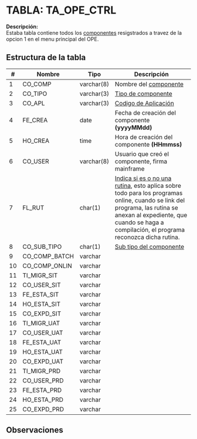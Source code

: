 # TABLA: TA_OPE_CTRL

**Descripción:**  
Estaba tabla contiene todos los <a href="index.html#/pages/components.md" target="_blank">componentes</a> resigstrados a travez de la opcion 1 en el menu principal del OPE.

## Estructura de la tabla
| #  | Nombre     | Tipo | Descripción |
|----|----------------|----------|------------|
| 1  | CO_COMP         | varchar(8)  |Nombre del <a href="index.html#/pages/components.md" target="_blank">componente</a>|
| 2  | CO_TIPO         | varchar(3)  |<a href="index.html#/pages/component_type.md" target="_blank">Tipo de componente</a>|
| 3  | CO_APL          | varchar(3)  |<a href="index.html#/pages/applications.md" target="_blank">Codigo de Aplicación</a>|
| 4  | FE_CREA         | date    |Fecha de creación del componente  **(yyyyMMdd)**|
| 5  | HO_CREA         | time    |Hora de creación del componente  **(HHmmss)**|
| 6  | CO_USER         | varchar(8)  |Usuario que creó el componente, firma mainframe|
| 7  | FL_RUT          | char(1)  |<a href="index.html#/pages/flag_rutine.md" target="_blank">Indica si es o no una rutina</a>, esto aplica sobre todo para los programas online, cuando se link del programa, las rutina se anexan al expediente, que cuando se haga a compilación, el programa reconozca dicha rutina.|
| 8  | CO_SUB_TIPO     | char(1)  |<a href="index.html#/pages/sub_type.md" target="_blank">Sub tipo del componente|</a> 
| 9  | CO_COMP_BATCH   | varchar  |            |
| 10 | CO_COMP_ONLIN   | varchar  |            |
| 11 | TI_MIGR_SIT     | varchar  |            |
| 12 | CO_USER_SIT     | varchar  |            |
| 13 | FE_ESTA_SIT     | varchar  |            |
| 14 | HO_ESTA_SIT     | varchar  |            |
| 15 | CO_EXPD_SIT     | varchar  |            |
| 16 | TI_MIGR_UAT     | varchar  |            |
| 17 | CO_USER_UAT     | varchar  |            |
| 18 | FE_ESTA_UAT     | varchar  |            |
| 19 | HO_ESTA_UAT     | varchar  |            |
| 20 | CO_EXPD_UAT     | varchar  |            |
| 21 | TI_MIGR_PRD     | varchar  |            |
| 22 | CO_USER_PRD     | varchar  |            |
| 23 | FE_ESTA_PRD     | varchar  |            |
| 24 | HO_ESTA_PRD     | varchar  |            |
| 25 | CO_EXPD_PRD     | varchar  |            |


## Observaciones

